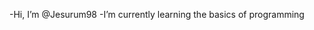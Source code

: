 -Hi, I’m @Jesurum98
-I’m currently learning the basics of programming


<!---
Jesurum98/Jesurum98 is a ✨ special ✨ repository because its `README.md` (this file) appears on your GitHub profile.
You can click the Preview link to take a look at your changes.
--->
